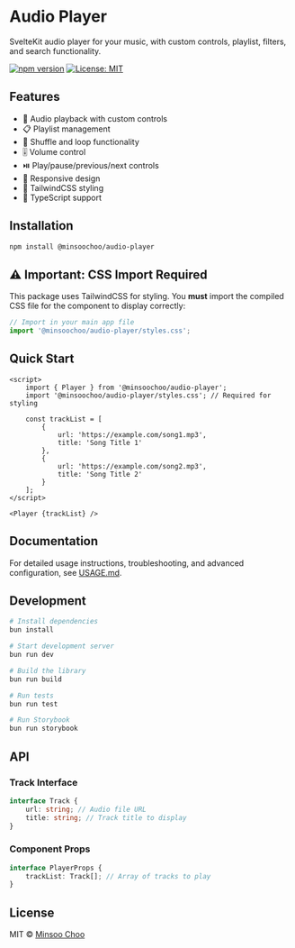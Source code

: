 # Audio Player

SvelteKit audio player for your music, with custom controls, playlist, filters, and search functionality.

[![npm version](https://badge.fury.io/js/@minsoochoo%2Faudio-player.svg)](https://www.npmjs.com/package/@minsoochoo/audio-player)
[![License: MIT](https://img.shields.io/badge/License-MIT-yellow.svg)](https://opensource.org/licenses/MIT)

## Features

- 🎵 Audio playback with custom controls
- 📋 Playlist management
- 🔀 Shuffle and loop functionality
- 🎚️ Volume control
- ⏯️ Play/pause/previous/next controls
- 📱 Responsive design
- 🎨 TailwindCSS styling
- 📝 TypeScript support

## Installation

```bash
npm install @minsoochoo/audio-player
```

## ⚠️ Important: CSS Import Required

This package uses TailwindCSS for styling. You **must** import the compiled CSS file for the component to display correctly:

```javascript
// Import in your main app file
import '@minsoochoo/audio-player/styles.css';
```

## Quick Start

```svelte
<script>
	import { Player } from '@minsoochoo/audio-player';
	import '@minsoochoo/audio-player/styles.css'; // Required for styling

	const trackList = [
		{
			url: 'https://example.com/song1.mp3',
			title: 'Song Title 1'
		},
		{
			url: 'https://example.com/song2.mp3',
			title: 'Song Title 2'
		}
	];
</script>

<Player {trackList} />
```

## Documentation

For detailed usage instructions, troubleshooting, and advanced configuration, see [USAGE.md](./USAGE.md).

## Development

```bash
# Install dependencies
bun install

# Start development server
bun run dev

# Build the library
bun run build

# Run tests
bun run test

# Run Storybook
bun run storybook
```

## API

### Track Interface

```typescript
interface Track {
	url: string; // Audio file URL
	title: string; // Track title to display
}
```

### Component Props

```typescript
interface PlayerProps {
	trackList: Track[]; // Array of tracks to play
}
```

## License

MIT © [Minsoo Choo](https://github.com/fel1x-developer)
